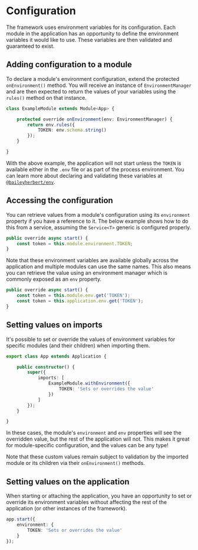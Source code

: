# Configuration

The framework uses environment variables for its configuration. Each module in the application has an opportunity to
define the environment variables it would like to use. These variables are then validated and guaranteed to exist.

## Adding configuration to a module

To declare a module's environment configuration, extend the protected `onEnvironment()` method. You will receive an
instance of `EnvironmentManager` and are then expected to return the values of your variables using the `rules()`
method on that instance.

```ts
class ExampleModule extends Module<App> {

	protected override onEnvironment(env: EnvironmentManager) {
		return env.rules({
			TOKEN: env.schema.string()
		});
	}

}
```

With the above example, the application will not start unless the `TOKEN` is available either in the `.env` file or as
part of the process environment. You can learn more about declaring and validating these variables at
[`@baileyherbert/env`](https://github.com/baileyherbert/env).

## Accessing the configuration

You can retrieve values from a module's configuration using its `environment` property if you have a reference to it.
The below example shows how to do this from a service, assuming the `Service<T>` generic is configured properly.

```ts
public override async start() {
	const token = this.module.environment.TOKEN;
}
```

Note that these environment variables are available globally across the application and multiple modules can use the
same names. This also means you can retrieve the value using an environment manager which is commonly exposed as an
`env` property.

```ts
public override async start() {
	const token = this.module.env.get('TOKEN');
	const token = this.application.env.get('TOKEN');
}
```

## Setting values on imports

It's possible to set or override the values of environment variables for specific modules (and their children) when
importing them.

```ts
export class App extends Application {

	public constructor() {
		super({
			imports: [
				ExampleModule.withEnvironment({
					TOKEN: 'Sets or overrides the value'
				})
			]
		});
	}

}
```

In these cases, the module's `environment` and `env` properties will see the overridden value, but the rest of the
application will not. This makes it great for module-specific configuration, and the values can be any type!

Note that these custom values remain subject to validation by the imported module or its children via their
`onEnvironment()` methods.

## Setting values on the application

When starting or attaching the application, you have an opportunity to set or override its environment variables
without affecting the rest of the application (or other instances of the framework).

```ts
app.start({
	environment: {
		TOKEN: 'Sets or overrides the value'
	}
});
```

